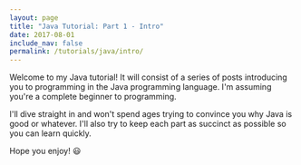 ```yaml
---
layout: page
title: "Java Tutorial: Part 1 - Intro"
date: 2017-08-01
include_nav: false
permalink: /tutorials/java/intro/
---
```

Welcome to my Java tutorial! It will consist of a series of posts introducing you to programming in the Java programming language. I'm assuming you're a complete beginner to programming.

I'll dive straight in and won't spend ages trying to convince you why Java is good or whatever. I'll also try to keep each part as succinct as possible so you can learn quickly.

Hope you enjoy! :smiley:

